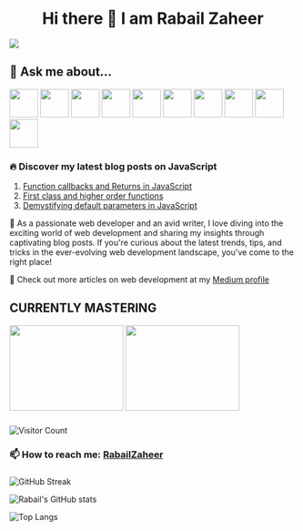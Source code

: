###                                           <h1 align="center"> Hi there 👋 I am Rabail Zaheer </h1>
<img src="https://user-images.githubusercontent.com/73345859/232242257-549b15c9-15bb-43fc-9e83-c66a70e7b4dd.jpg" width:500px height:350px>

<h2 text-align="center"> 💬 Ask me about... </h2>
<img src="https://github.com/Rabail-Zaheer/Rabail-Zaheer/assets/73345859/c0e5422b-32c0-4929-bd57-57af2ff444c0.png" width="50" height="50">
<img src="https://github.com/Rabail-Zaheer/Rabail-Zaheer/assets/73345859/5363b8b8-a813-4366-a856-d291ddf5b938.png" width="50" height="50">
<img src="https://github.com/Rabail-Zaheer/Rabail-Zaheer/assets/73345859/357cfd25-53c2-43c5-acc0-4ba6ec1a9025.png" width="50" height="50">
<img src="https://github.com/Rabail-Zaheer/Rabail-Zaheer/assets/73345859/d96bdc0e-4db1-496d-9c2d-704e4ce1ce51.png" width="50" height="50">
<img src="https://github.com/Rabail-Zaheer/Rabail-Zaheer/assets/73345859/769ed28d-b7be-4501-bce1-7c63ce08ea4d.png" width="50" height="50">
<img src="https://github.com/Rabail-Zaheer/Rabail-Zaheer/assets/73345859/1fc686e7-7047-42e7-94fa-cbe832e6800b.png" width="50" height="50">
<img src="https://github.com/Rabail-Zaheer/Rabail-Zaheer/assets/73345859/a540d880-aab9-43b0-b87a-a1f6b79e5e5f.png" width="50" height="50">
<img src="https://github.com/Rabail-Zaheer/Rabail-Zaheer/assets/73345859/e7333e43-4055-42da-87f1-82480bd04f22.png" width="50" height="50">
<img src="https://github.com/Rabail-Zaheer/Rabail-Zaheer/assets/73345859/f7177db4-c8ad-4ba1-aaa5-1541813cab9f.png" width="50" height="50">
<img src="https://github.com/Rabail-Zaheer/Rabail-Zaheer/assets/73345859/76e62573-d949-4245-b69b-96fb2adc0b81.png" width="50" height="50">




<h3> 🔥 Discover my latest blog posts on JavaScript </h3>

1. [Function callbacks and Returns in JavaScript](https://medium.com/@rabailzaheer/function-callbacks-and-returns-in-javascript-45ee5058fec8)
2. [First class and higher order functions](https://medium.com/@rabailzaheer/first-class-and-higher-order-functions-86d14e40c688)
3. [Demystifying default parameters in JavaScript](https://medium.com/@rabailzaheer/demystifying-default-parameters-in-javascript-functions-9f2326479e36)


<p> 🌟 As a passionate web developer and an avid writer, I love diving into the exciting world of web development and sharing my insights through captivating blog posts. If you're curious about the latest trends, tips, and tricks in the ever-evolving web development landscape, you've come to the right place! </p>

🚀 Check out more articles on web development at my [Medium profile](https://medium.com/@rabailzaheer) 

 ###                                                      <h2 text-align="center"> CURRENTLY MASTERING </h2>
<img src="https://github.com/Rabail-Zaheer/Rabail-Zaheer/assets/73345859/29ffc70a-9224-483b-830e-78fc9cd69644.png" width="200" height="150">
<img src="https://github.com/Rabail-Zaheer/Rabail-Zaheer/assets/73345859/90f78d0d-620a-4936-b193-81af7fbfbf40.png" width="200" height="150">


###


![Visitor Count](https://profile-counter.glitch.me/Rabail-Zaheer/count.svg)


###                                         📫 How to reach me: [RabailZaheer](https://www.linkedin.com/in/rabail-z-2813891b2/)

###
![GitHub Streak](https://streak-stats.demolab.com/?user=Rabail-Zaheer)

![Rabail's GitHub stats](https://github-readme-stats.vercel.app/api?username=Rabail-Zaheer)

![Top Langs](https://github-readme-stats.vercel.app/api/top-langs/?username=Rabail-Zaheer&layout=compact)

























<!--
**Rabail-Zaheer/Rabail-Zaheer** is a ✨ _special_ ✨ repository because its `README.md` (this file) appears on your GitHub profile.

Here are some ideas to get you started:

- 🔭 I’m currently working on ...
- 🌱 I’m currently learning ...
- 👯 I’m looking to collaborate on ...
- 🤔 I’m looking for help with ...

- ⚡ Fun fact: ...
-->
